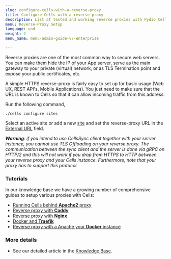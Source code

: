 ```yaml
---
slug: configure-cells-with-a-reverse-proxy
title: Configure Cells with a reverse-proxy
description: List of tested and working reverse proxies with Pydio Cells.
menu: Reverse-Proxy Setup
language: und
weight: 2
menu_name: menu-admin-guide-v7-enterprise

---
```

Reverse proxies are one of the most common way to secure web servers. You can make them hide the IP of your App server, serve as the main gateway to your private (virtual) network, or as TLS Termination point and expose your public certificates, etc.

A simple HTTPS reverse-proxy is fairly easy to set up for basic usage (Web UX, REST API's, Mobile Applications). You just need to make sure that the URL is known to Cells so that it can allow incoming traffic from this address.

Run the following command, 

```
./cells configure sites
```

Select an active site or add a new [site](https://docs.pydio.com/en/docs/cells/v4/manage-sites) and set the reverse-proxy URL in the [External URL](https://docs.pydio.com/cells-v4/admin-guide/quick-start/glossary) field.

_**Warning**: if you intend to use CellsSync client together with your server instance, you cannot use TLS Offloading on your reverse proxy. The communication between the sync client and the server is done via gRPC on HTTP/2 and this will not work if you drop from HTTPS to HTTP between your reverse proxy and your Cells instance. Furthermore, note that your proxy has to support this protocol._

### Tutorials

In our knowledge base we have a growing number of comprehensive guides to setup various proxies with Cells:

- [Running Cells behind **Apache2** proxy](https://docs.pydio.com/en/docs/kb/deployment/running-cells-behind-apache-reverse-proxy)
- [Reverse proxy with **Caddy**](https://docs.pydio.com/en/docs/kb/deployment/running-cells-behind-caddy-reverse-proxy)
- [Reverse proxy with **Nginx**](https://docs.pydio.com/en/docs/kb/deployment/running-cells-behind-nginx-reverse-proxy)
- [Docker and **Traefik**](https://docs.pydio.com/en/docs/kb/deployment/running-your-cells-docker-behind-traefik-reverse-proxy)
- [Reverse proxy with a Apache your **Docker** instance](https://docs.pydio.com/en/docs/kb/deployment/running-your-cells-docker-container-behind-reverse-proxy)

### More details

- See our detailed article in the [Knowledge Base](/en/docs/kb/client-applications/setup-cells-server-cellssync).